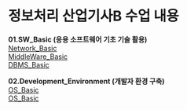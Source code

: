 # 정보처리 산업기사B 수업 내용

**01.SW_Basic (응용 소프트웨어 기초 기술 활용)**        
[Network_Basic](1.SW_Basic/01.Network_Basic/README.md)          
[MiddleWare_Basic](1.SW_Basic/02.MiddleWare_Basic/README.md)           
[DBMS_Basic](1.SW_Basic/03.DBMS_Basic/README.md)

**02.Development_Environment (개발자 환경 구축)**            
[OS_Basic](2.Development_Environment/01.OS_Basic/README.md)  
[OS_Basic](2.Development_Environment/02.Git_Basic/README.md)  
